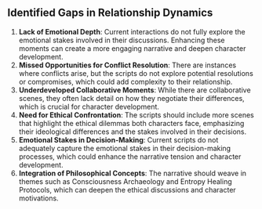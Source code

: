 ## Identified Gaps in Relationship Dynamics
1. **Lack of Emotional Depth**: Current interactions do not fully explore the emotional stakes involved in their discussions. Enhancing these moments can create a more engaging narrative and deepen character development.
2. **Missed Opportunities for Conflict Resolution**: There are instances where conflicts arise, but the scripts do not explore potential resolutions or compromises, which could add complexity to their relationship.
3. **Underdeveloped Collaborative Moments**: While there are collaborative scenes, they often lack detail on how they negotiate their differences, which is crucial for character development.
4. **Need for Ethical Confrontation**: The scripts should include more scenes that highlight the ethical dilemmas both characters face, emphasizing their ideological differences and the stakes involved in their decisions.
5. **Emotional Stakes in Decision-Making**: Current scripts do not adequately capture the emotional stakes in their decision-making processes, which could enhance the narrative tension and character development.
6. **Integration of Philosophical Concepts**: The narrative should weave in themes such as Consciousness Archaeology and Entropy Healing Protocols, which can deepen the ethical discussions and character motivations.
